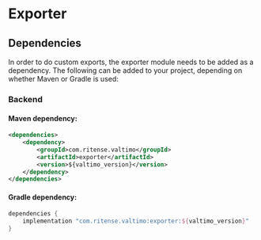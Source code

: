 # Exporter

## Dependencies

In order to do custom exports, the exporter module needs to be added as a dependency. The
following can be added to your project, depending on whether Maven or Gradle is used:

### Backend

#### Maven dependency:
```xml
<dependencies>
    <dependency>
        <groupId>com.ritense.valtimo</groupId>
        <artifactId>exporter</artifactId>
        <version>${valtimo_version}</version>
    </dependency>
</dependencies>
```

#### Gradle dependency:
```groovy
dependencies {
    implementation "com.ritense.valtimo:exporter:${valtimo_version}"
}
```
